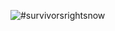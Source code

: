![#survivorsrightsnow](https://fbcdn-sphotos-b-a.akamaihd.net/hphotos-ak-xap1/t31.0-8/10452989_463848983791826_786873810876313086_o.jpg)
